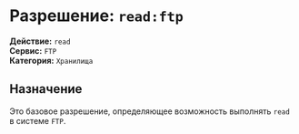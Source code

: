 # Разрешение: `read:ftp`

**Действие:** `read`  
**Сервис:** `FTP`  
**Категория:** `Хранилища`

## Назначение
Это базовое разрешение, определяющее возможность выполнять `read` в системе `FTP`.
